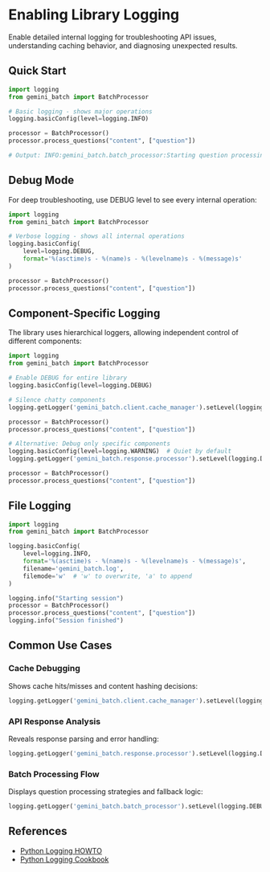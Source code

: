# Enabling Library Logging

Enable detailed internal logging for troubleshooting API issues, understanding caching behavior, and diagnosing unexpected results.

## Quick Start

```python
import logging
from gemini_batch import BatchProcessor

# Basic logging - shows major operations
logging.basicConfig(level=logging.INFO)

processor = BatchProcessor()
processor.process_questions("content", ["question"])

# Output: INFO:gemini_batch.batch_processor:Starting question processing...
```

## Debug Mode

For deep troubleshooting, use DEBUG level to see every internal operation:

```python
import logging
from gemini_batch import BatchProcessor

# Verbose logging - shows all internal operations
logging.basicConfig(
    level=logging.DEBUG,
    format='%(asctime)s - %(name)s - %(levelname)s - %(message)s'
)

processor = BatchProcessor()
processor.process_questions("content", ["question"])
```

## Component-Specific Logging

The library uses hierarchical loggers, allowing independent control of different components:

```python
import logging
from gemini_batch import BatchProcessor

# Enable DEBUG for entire library
logging.basicConfig(level=logging.DEBUG)

# Silence chatty components
logging.getLogger('gemini_batch.client.cache_manager').setLevel(logging.INFO)

processor = BatchProcessor()
processor.process_questions("content", ["question"])
```

```python
# Alternative: Debug only specific components
logging.basicConfig(level=logging.WARNING)  # Quiet by default
logging.getLogger('gemini_batch.response.processor').setLevel(logging.DEBUG)

processor = BatchProcessor()
processor.process_questions("content", ["question"])
```

## File Logging

```python
import logging
from gemini_batch import BatchProcessor

logging.basicConfig(
    level=logging.INFO,
    format='%(asctime)s - %(name)s - %(levelname)s - %(message)s',
    filename='gemini_batch.log',
    filemode='w'  # 'w' to overwrite, 'a' to append
)

logging.info("Starting session")
processor = BatchProcessor()
processor.process_questions("content", ["question"])
logging.info("Session finished")
```

## Common Use Cases

### Cache Debugging

Shows cache hits/misses and content hashing decisions:

```python
logging.getLogger('gemini_batch.client.cache_manager').setLevel(logging.DEBUG)
```

### API Response Analysis

Reveals response parsing and error handling:

```python
logging.getLogger('gemini_batch.response.processor').setLevel(logging.DEBUG)
```

### Batch Processing Flow

Displays question processing strategies and fallback logic:

```python
logging.getLogger('gemini_batch.batch_processor').setLevel(logging.DEBUG)
```

## References

- [Python Logging HOWTO](https://docs.python.org/3/howto/logging.html)
- [Python Logging Cookbook](https://docs.python.org/3/howto/logging-cookbook.html)
